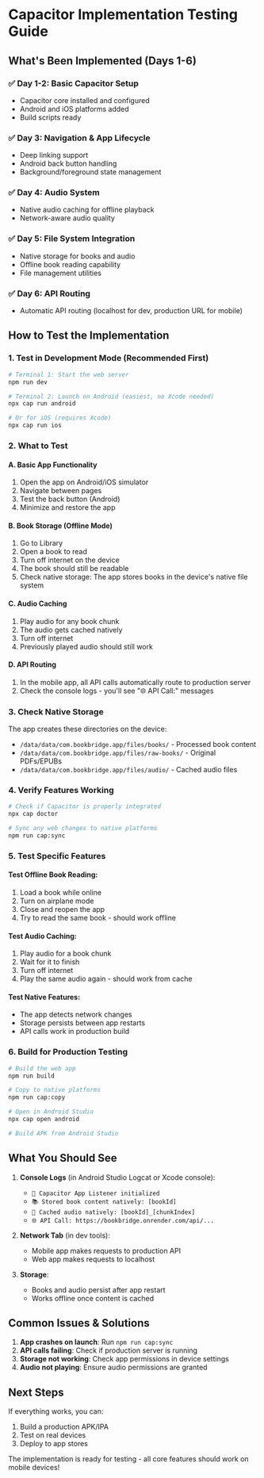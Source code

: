 # Capacitor Implementation Testing Guide

## What's Been Implemented (Days 1-6)

### ✅ Day 1-2: Basic Capacitor Setup
- Capacitor core installed and configured
- Android and iOS platforms added
- Build scripts ready

### ✅ Day 3: Navigation & App Lifecycle
- Deep linking support
- Android back button handling
- Background/foreground state management

### ✅ Day 4: Audio System
- Native audio caching for offline playback
- Network-aware audio quality

### ✅ Day 5: File System Integration
- Native storage for books and audio
- Offline book reading capability
- File management utilities

### ✅ Day 6: API Routing
- Automatic API routing (localhost for dev, production URL for mobile)

## How to Test the Implementation

### 1. Test in Development Mode (Recommended First)

```bash
# Terminal 1: Start the web server
npm run dev

# Terminal 2: Launch on Android (easiest, no Xcode needed)
npx cap run android

# Or for iOS (requires Xcode)
npx cap run ios
```

### 2. What to Test

#### A. Basic App Functionality
1. Open the app on Android/iOS simulator
2. Navigate between pages
3. Test the back button (Android)
4. Minimize and restore the app

#### B. Book Storage (Offline Mode)
1. Go to Library
2. Open a book to read
3. Turn off internet on the device
4. The book should still be readable
5. Check native storage: The app stores books in the device's native file system

#### C. Audio Caching
1. Play audio for any book chunk
2. The audio gets cached natively
3. Turn off internet
4. Previously played audio should still work

#### D. API Routing
1. In the mobile app, all API calls automatically route to production server
2. Check the console logs - you'll see "🌐 API Call:" messages

### 3. Check Native Storage

The app creates these directories on the device:
- `/data/data/com.bookbridge.app/files/books/` - Processed book content
- `/data/data/com.bookbridge.app/files/raw-books/` - Original PDFs/EPUBs
- `/data/data/com.bookbridge.app/files/audio/` - Cached audio files

### 4. Verify Features Working

```bash
# Check if Capacitor is properly integrated
npx cap doctor

# Sync any web changes to native platforms
npm run cap:sync
```

### 5. Test Specific Features

#### Test Offline Book Reading:
1. Load a book while online
2. Turn on airplane mode
3. Close and reopen the app
4. Try to read the same book - should work offline

#### Test Audio Caching:
1. Play audio for a book chunk
2. Wait for it to finish
3. Turn off internet
4. Play the same audio again - should work from cache

#### Test Native Features:
- The app detects network changes
- Storage persists between app restarts
- API calls work in production build

### 6. Build for Production Testing

```bash
# Build the web app
npm run build

# Copy to native platforms
npm run cap:copy

# Open in Android Studio
npx cap open android

# Build APK from Android Studio
```

## What You Should See

1. **Console Logs** (in Android Studio Logcat or Xcode console):
   - `📱 Capacitor App Listener initialized`
   - `📚 Stored book content natively: [bookId]`
   - `🎵 Cached audio natively: [bookId]_[chunkIndex]`
   - `🌐 API Call: https://bookbridge.onrender.com/api/...`

2. **Network Tab** (in dev tools):
   - Mobile app makes requests to production API
   - Web app makes requests to localhost

3. **Storage**:
   - Books and audio persist after app restart
   - Works offline once content is cached

## Common Issues & Solutions

1. **App crashes on launch**: Run `npm run cap:sync`
2. **API calls failing**: Check if production server is running
3. **Storage not working**: Check app permissions in device settings
4. **Audio not playing**: Ensure audio permissions are granted

## Next Steps

If everything works, you can:
1. Build a production APK/IPA
2. Test on real devices
3. Deploy to app stores

The implementation is ready for testing - all core features should work on mobile devices!